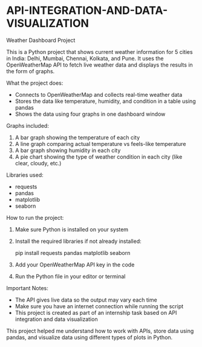 # API-INTEGRATION-AND-DATA-VISUALIZATION
Weather Dashboard Project

This is a Python project that shows current weather information for 5 cities in India: Delhi, Mumbai, Chennai, Kolkata, and Pune. It uses the OpenWeatherMap API to fetch live weather data and displays the results in the form of graphs.

What the project does:

- Connects to OpenWeatherMap and collects real-time weather data
- Stores the data like temperature, humidity, and condition in a table using pandas
- Shows the data using four graphs in one dashboard window

Graphs included:

1. A bar graph showing the temperature of each city
2. A line graph comparing actual temperature vs feels-like temperature
3. A bar graph showing humidity in each city
4. A pie chart showing the type of weather condition in each city (like clear, cloudy, etc.)

Libraries used:

- requests
- pandas
- matplotlib
- seaborn

How to run the project:

1. Make sure Python is installed on your system
2. Install the required libraries if not already installed:

   pip install requests pandas matplotlib seaborn

3. Add your OpenWeatherMap API key in the code
4. Run the Python file in your editor or terminal

Important Notes:

- The API gives live data so the output may vary each time
- Make sure you have an internet connection while running the script
- This project is created as part of an internship task based on API integration and data visualization

This project helped me understand how to work with APIs, store data using pandas, and visualize data using different types of plots in Python.
